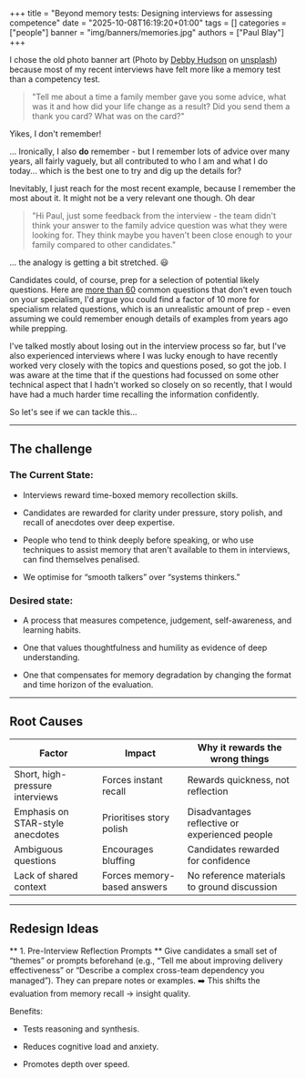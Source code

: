 +++
title = "Beyond memory tests: Designing interviews for assessing competence"
date = "2025-10-08T16:19:20+01:00"
tags = []
categories = ["people"]
banner = "img/banners/memories.jpg"
authors = ["Paul Blay"]
+++

I chose the old photo banner art (Photo by [Debby Hudson](https://unsplash.com/@hudsoncrafted?utm_content=creditCopyText&utm_medium=referral&utm_source=unsplash) on [unsplash](https://unsplash.com/)) because most of my recent interviews have felt more like a memory test than a competency test.

> "Tell me about a time a family member gave you some advice, what was it and how did your life change as a result? Did you send them a thank you card? What was on the card?"

Yikes, I don't remember!

... Ironically, I also **do** remember - but I remember lots of advice over many years, all fairly vaguely, but all contributed to who I am and what I do today... which is the best one to try and dig up the details for?

Inevitably, I just reach for the most recent example, because I remember the most about it. It might not be a very relevant one though. Oh dear

> "Hi Paul, just some feedback from the interview - the team didn't think your answer to the family advice question was what they were looking for. They think maybe you haven't been close enough to your family compared to other candidates."

... the analogy is getting a bit stretched. :smiley:

Candidates could, of course, prep for a selection of potential likely questions. Here are [more than 60](https://www.themuse.com/advice/interview-questions-and-answers) common questions that don't even touch on your specialism, I'd argue you could find a factor of 10 more for specialism related questions, which is an unrealistic amount of prep - even assuming we could remember enough details of examples from years ago while prepping.

I've talked mostly about losing out in the interview process so far, but I've also experienced interviews where I was lucky enough to have recently worked very closely with the topics and questions posed, so got the job. I was aware at the time that if the questions had focussed on some other technical aspect that I hadn't worked so closely on so recently, that I would have had a much harder time recalling the information confidently.

So let's see if we can tackle this...

---

## The challenge

### The Current State:

* Interviews reward time-boxed memory recollection skills.

* Candidates are rewarded for clarity under pressure, story polish, and recall of anecdotes over deep expertise.

* People who tend to think deeply before speaking, or who use techniques to assist memory that aren't available to them in interviews, can find themselves penalised.

* We optimise for “smooth talkers” over “systems thinkers.”

### Desired state:

* A process that measures competence, judgement, self-awareness, and learning habits.

* One that values thoughtfulness and humility as evidence of deep understanding.

* One that compensates for memory degradation by changing the format and time horizon of the evaluation.

---

## Root Causes

| Factor | Impact | Why it rewards the wrong things |
| ------ | ------ | ------------------------------- |
| Short, high-pressure interviews | Forces instant recall | Rewards quickness, not reflection |
| Emphasis on STAR-style anecdotes | Prioritises story polish | Disadvantages reflective or experienced people |
| Ambiguous questions | Encourages bluffing | Candidates rewarded for confidence |
| Lack of shared context | Forces memory-based answers | No reference materials to ground discussion |

---

## Redesign Ideas

** 1. Pre-Interview Reflection Prompts **
Give candidates a small set of “themes” or prompts beforehand (e.g., “Tell me about improving delivery effectiveness” or “Describe a complex cross-team dependency you managed”).
They can prepare notes or examples.
➡️ This shifts the evaluation from memory recall → insight quality.

Benefits:

* Tests reasoning and synthesis.

* Reduces cognitive load and anxiety.

* Promotes depth over speed.

